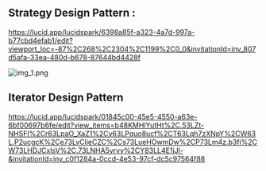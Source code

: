 Strategy Design Pattern :
---------------------------
https://lucid.app/lucidspark/6398a85f-a323-4a7d-997a-b77cbd4efab1/edit?viewport_loc=-87%2C268%2C2304%2C1199%2C0_0&invitationId=inv_807d5afa-33ea-480d-b678-87644bd4428f

<img alt="img_1.png" src="strategy.png"/>

Iterator Design Pattern 
-------------------------
https://lucid.app/lucidspark/01845c00-45e5-4550-a63e-6bf00697b6fe/edit?view_items=b48KMHlYutHt%2C.53LZt-NHSFI%2Cr63LpaO_XaZ1%2Cy63LPquo8ucf%2CT63Lqh7zXNpY%2CW63L.P2ucgcK%2Ce73LvCljeCZC%2Cs73LueHOwmDw%2CP73Lm4z.b3fi%2CW73LHDJCxlsV%2C.73LNHA5yrvy%2CY83LL4E1jJl-&invitationId=inv_c0f1284a-0ccd-4e53-97cf-dc5c97564f88